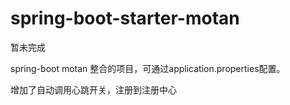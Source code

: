 # spring-boot-starter-motan

暂未完成

spring-boot motan 整合的项目，可通过application.properties配置。

增加了自动调用心跳开关，注册到注册中心
